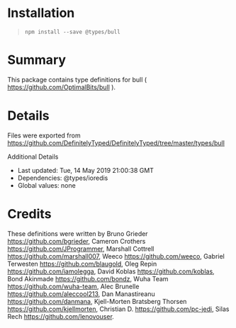 # Installation
> `npm install --save @types/bull`

# Summary
This package contains type definitions for bull ( https://github.com/OptimalBits/bull ).

# Details
Files were exported from https://github.com/DefinitelyTyped/DefinitelyTyped/tree/master/types/bull

Additional Details
 * Last updated: Tue, 14 May 2019 21:00:38 GMT
 * Dependencies: @types/ioredis
 * Global values: none

# Credits
These definitions were written by Bruno Grieder <https://github.com/bgrieder>, Cameron Crothers <https://github.com/JProgrammer>, Marshall Cottrell <https://github.com/marshall007>, Weeco <https://github.com/weeco>, Gabriel Terwesten <https://github.com/blaugold>, Oleg Repin <https://github.com/iamolegga>, David Koblas <https://github.com/koblas>, Bond Akinmade <https://github.com/bondz>, Wuha Team <https://github.com/wuha-team>, Alec Brunelle <https://github.com/aleccool213>, Dan Manastireanu <https://github.com/danmana>, Kjell-Morten Bratsberg Thorsen <https://github.com/kjellmorten>, Christian D. <https://github.com/pc-jedi>, Silas Rech <https://github.com/lenovouser>.
